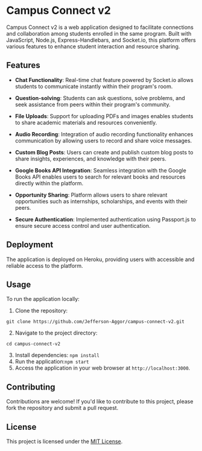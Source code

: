# Campus Connect v2

Campus Connect v2 is a web application designed to facilitate connections and collaboration among students enrolled in the same program. Built with JavaScript, Node.js, Express-Handlebars, and Socket.io, this platform offers various features to enhance student interaction and resource sharing.

## Features

- **Chat Functionality**: Real-time chat feature powered by Socket.io allows students to communicate instantly within their program's room.
  
- **Question-solving**: Students can ask questions, solve problems, and seek assistance from peers within their program's community.

- **File Uploads**: Support for uploading PDFs and images enables students to share academic materials and resources conveniently.

- **Audio Recording**: Integration of audio recording functionality enhances communication by allowing users to record and share voice messages.

- **Custom Blog Posts**: Users can create and publish custom blog posts to share insights, experiences, and knowledge with their peers.

- **Google Books API Integration**: Seamless integration with the Google Books API enables users to search for relevant books and resources directly within the platform.

- **Opportunity Sharing**: Platform allows users to share relevant opportunities such as internships, scholarships, and events with their peers.

- **Secure Authentication**: Implemented authentication using Passport.js to ensure secure access control and user authentication.

## Deployment

The application is deployed on Heroku, providing users with accessible and reliable access to the platform.

## Usage

To run the application locally:

1. Clone the repository:
```git
git clone https://github.com/Jefferson-Aggor/campus-connect-v2.git
```
2. Navigate to the project directory:
```
cd campus-connect-v2
```
3. Install dependencies:
``npm install``
4. Run the application:``npm start``
5. Access the application in your web browser at `http://localhost:3000`.

## Contributing

Contributions are welcome! If you'd like to contribute to this project, please fork the repository and submit a pull request.

## License

This project is licensed under the [MIT License](LICENSE).
